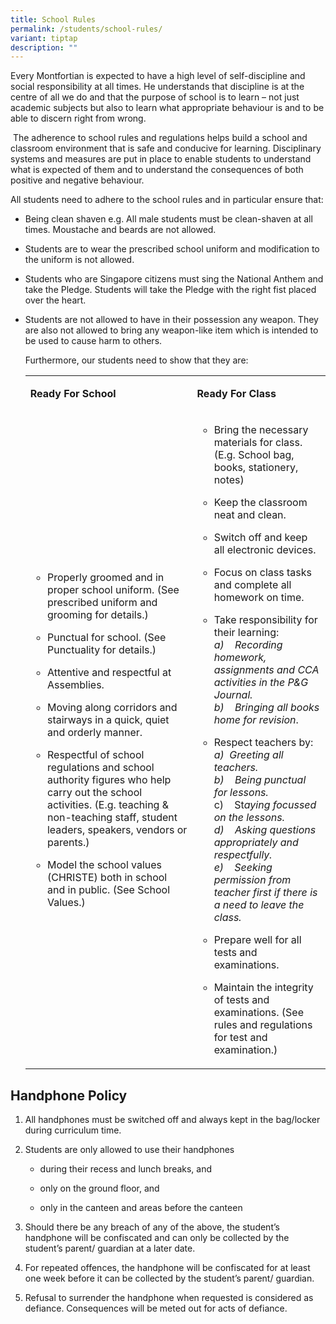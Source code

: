 ```yaml
---
title: School Rules
permalink: /students/school-rules/
variant: tiptap
description: ""
---
```

<p>Every Montfortian is expected to have a high level of self-discipline
and social responsibility at all times. He understands that discipline
is at the centre of all we do and that the purpose of school is to learn
– not just academic subjects but also to learn what appropriate behaviour
is and to be able to discern right from wrong.</p>
<p>&nbsp;The adherence to school rules and regulations helps build a school
and classroom environment that is safe and conducive for learning. Disciplinary
systems and measures are put in place to enable students to understand
what is expected of them and to understand the consequences of both positive
and negative behaviour.</p>
<p>All students need to adhere to the school rules and in particular ensure
that:</p>
<ul data-tight="true" class="tight">
<li>
<p>Being clean shaven e.g. All male students must be clean-shaven at all
times. Moustache and beards are not allowed.</p>
</li>
<li>
<p>Students are to wear the prescribed school uniform and modification to
the uniform is not allowed.</p>
</li>
<li>
<p>Students who are Singapore citizens must sing the National Anthem and
take the Pledge. Students will take the Pledge with the right fist placed
over the heart.</p>
</li>
<li>
<p>Students are not allowed to have in their possession any weapon. They
are also not allowed to bring any weapon-like item which is intended to
be used to cause harm to others.</p>
<p>Furthermore, our students need to show that they are:</p>
<p></p>
<table>
<tbody>
<tr>
<td rowspan="1" colspan="1">
<p><strong>Ready For School</strong>
</p>
</td>
<td rowspan="1" colspan="1">
<p><strong>Ready For Class</strong>
</p>
</td>
</tr>
<tr>
<td rowspan="1" colspan="1">
<ul data-tight="true" class="tight">
<li>
<p>Properly groomed and in proper school uniform. (See prescribed uniform
and grooming for details.)</p>
</li>
<li>
<p>Punctual for school. (See Punctuality for details.)</p>
</li>
<li>
<p>Attentive and respectful at Assemblies.</p>
</li>
<li>
<p>Moving along corridors and stairways in a quick, quiet and orderly manner.</p>
</li>
<li>
<p>Respectful of school regulations and school authority figures who help
carry out the school activities. (E.g. teaching &amp; non-teaching staff,
student leaders, speakers, vendors or parents.)</p>
</li>
<li>
<p>Model the school values (CHRISTE) both in school and in public. (See School
Values.)</p>
</li>
</ul>
</td>
<td rowspan="1" colspan="1">
<ul data-tight="true" class="tight">
<li>
<p>Bring the necessary materials for class. (E.g. School bag, books, stationery,
notes)</p>
</li>
<li>
<p>Keep the classroom neat and clean.</p>
</li>
<li>
<p>Switch off and keep all electronic devices.</p>
</li>
<li>
<p>Focus on class tasks and complete all homework on time.</p>
</li>
<li>
<p>Take responsibility for their learning:
<br><em>a)&nbsp;&nbsp;&nbsp; Recording homework, assignments and CCA activities in the P&amp;G Journal.</em>
<br><em>b)&nbsp;&nbsp;&nbsp; Bringing all books home for revision</em>.</p>
<p></p>
</li>
<li>
<p>Respect teachers by:
<br><em>a)</em>&nbsp; <em>Greeting all teachers.</em>
<br><em>b)&nbsp;&nbsp;&nbsp; Being punctual for lessons.</em>
<br>c)&nbsp;&nbsp;&nbsp;&nbsp;St<em>aying focussed on the lessons.</em>
<br><em>d)&nbsp;&nbsp;&nbsp; Asking questions appropriately and respectfully.</em>
<br><em>e)&nbsp;&nbsp;&nbsp; Seeking permission from teacher first if there is a need to leave the class.</em>
</p>
</li>
<li>
<p>Prepare well for all tests and examinations.</p>
</li>
<li>
<p>Maintain the integrity of tests and examinations. (See rules and regulations
for test and examination.)</p>
</li>
</ul>
</td>
</tr>
</tbody>
</table>
</li>
</ul>
<h2><strong>Handphone Policy</strong></h2>
<ol data-tight="true" class="tight">
<li>
<p>All handphones must be switched off and always kept in the bag/locker
during curriculum time.</p>
</li>
<li>
<p>Students are only allowed to use their handphones</p>
<ul data-tight="true" class="tight">
<li>
<p>during their recess and lunch breaks, and</p>
</li>
<li>
<p>only on the ground floor, and</p>
</li>
<li>
<p>only in the canteen and areas before the canteen</p>
</li>
</ul>
</li>
<li>
<p>Should there be any breach of any of the above, the student’s handphone
will be confiscated and can only be collected by the student’s parent/
guardian at a later date.</p>
</li>
<li>
<p>For repeated offences, the handphone will be confiscated for at least
one week before it can be collected by the student’s parent/ guardian.</p>
</li>
<li>
<p>Refusal to surrender the handphone when requested is considered as defiance.
Consequences will be meted out for acts of defiance.&nbsp;</p>
</li>
</ol>
<p>&nbsp;</p>
